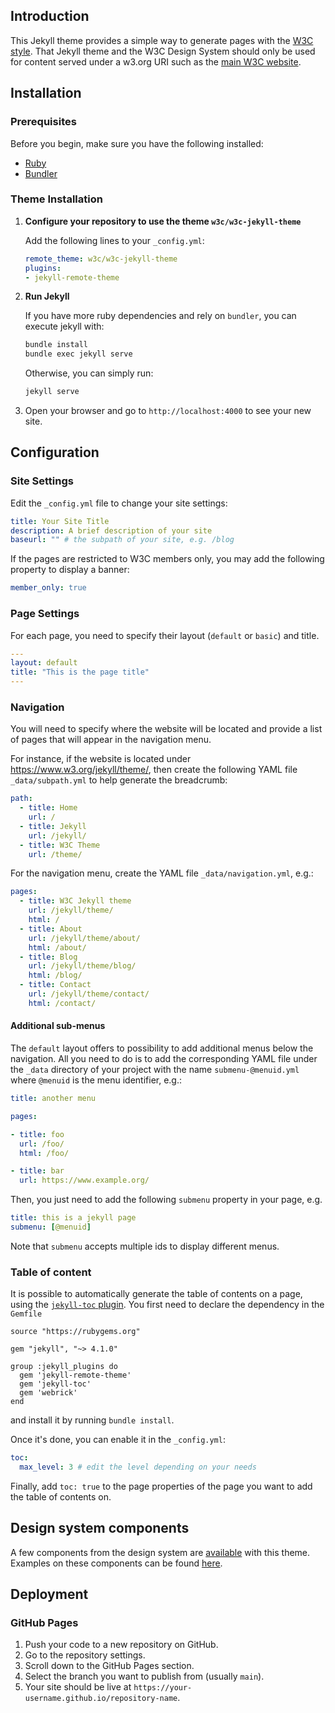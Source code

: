 ## Introduction

This Jekyll theme provides a simple way to generate pages with the [W3C style](https://design-system.w3.org/). That Jekyll theme and the W3C Design System should only be used for content served under a w3.org URI such as the [main W3C website](https://www.w3.org/).

## Installation

### Prerequisites

Before you begin, make sure you have the following installed:

- [Ruby](https://www.ruby-lang.org/en/documentation/installation/)
- [Bundler](https://bundler.io/)

### Theme Installation

1. **Configure your repository to use the theme `w3c/w3c-jekyll-theme`**

    Add the following lines to your `_config.yml`:

    ```yaml
    remote_theme: w3c/w3c-jekyll-theme
    plugins:
    - jekyll-remote-theme
    ```

3. **Run Jekyll**

    If you have more ruby dependencies and rely on `bundler`, you can execute jekyll with:

    ```sh
    bundle install
    bundle exec jekyll serve
    ```

    Otherwise, you can simply run:

    ```sh
    jekyll serve
    ```

5. Open your browser and go to `http://localhost:4000` to see your new site.

## Configuration

### Site Settings

Edit the `_config.yml` file to change your site settings:

```yaml
title: Your Site Title
description: A brief description of your site
baseurl: "" # the subpath of your site, e.g. /blog
```

If the pages are restricted to W3C members only, you may add the following property to display a banner:

```yaml
member_only: true
```

### Page Settings

For each page, you need to specify their layout (`default` or `basic`) and title.

```yml
---
layout: default
title: "This is the page title"
---
```

### Navigation

You will need to specify where the website will be located and provide a list of pages that will appear in the navigation menu.

For instance, if the website is located under https://www.w3.org/jekyll/theme/, then create the following YAML file `_data/subpath.yml` to help generate the breadcrumb:

```yaml
path:
  - title: Home
    url: /
  - title: Jekyll
    url: /jekyll/
  - title: W3C Theme
    url: /theme/
```

For the navigation menu, create the YAML file `_data/navigation.yml`, e.g.:

```yaml
pages:
  - title: W3C Jekyll theme
    url: /jekyll/theme/
    html: /
  - title: About
    url: /jekyll/theme/about/
    html: /about/
  - title: Blog
    url: /jekyll/theme/blog/
    html: /blog/
  - title: Contact
    url: /jekyll/theme/contact/
    html: /contact/
```

#### Additional sub-menus

The `default` layout offers to possibility to add additional menus below the navigation. All you need to do is to add the corresponding YAML file under the `_data` directory of your project with the name `submenu-@menuid.yml` where `@menuid` is the menu identifier, e.g.:

```yaml
title: another menu

pages:

- title: foo
  url: /foo/
  html: /foo/

- title: bar
  url: https://www.example.org/
```

Then, you just need to add the following `submenu` property in your page, e.g.

```yaml
title: this is a jekyll page
submenu: [@menuid]
```

Note that `submenu` accepts multiple ids to display different menus.


### Table of content

It is possible to automatically generate the table of contents on a page, using the [`jekyll-toc` plugin](https://github.com/toshimaru/jekyll-toc).
You first need to declare the dependency in the `Gemfile`

```
source "https://rubygems.org"

gem "jekyll", "~> 4.1.0"

group :jekyll_plugins do
  gem 'jekyll-remote-theme'
  gem 'jekyll-toc'
  gem 'webrick'
end
```

and install it by running `bundle install`.

Once it's done, you can enable it in the `_config.yml`:

```yaml
toc:
  max_level: 3 # edit the level depending on your needs
```

Finally, add `toc: true` to the page properties of the page you want to add the table of contents on.

## Design system components

A few components from the design system are [available](https://github.com/w3c/w3c-jekyll-theme/tree/main/_includes) with this theme.
Examples on these components can be found [here](https://w3c.github.io/w3c-jekyll-theme/components.html).

## Deployment

### GitHub Pages

1. Push your code to a new repository on GitHub.
1. Go to the repository settings.
1. Scroll down to the GitHub Pages section.
1. Select the branch you want to publish from (usually `main`).
1. Your site should be live at `https://your-username.github.io/repository-name`.
